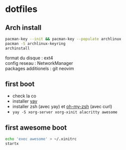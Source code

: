 # dotfiles

## Arch install

```bash
pacman-key --init && pacman-key --populate archlinux
pacman -S archlinux-keyring
archinstall
```

format du disque : ext4 <br>
config reseau : NetworkManager <br>
packages additionels : git neovim

## first boot

- check la co
- installer [yay](https://github.com/Jguer/yay)
- installer zsh (avec yay) et [oh-my-zsh](https://ohmyz.sh/#install) (avec curl)
- `yay -S xorg-server xorg-xinit alacritty awesome`

## first awesome boot

```bash
echo 'exec awesome' > ~/.xinitrc
startx
```
